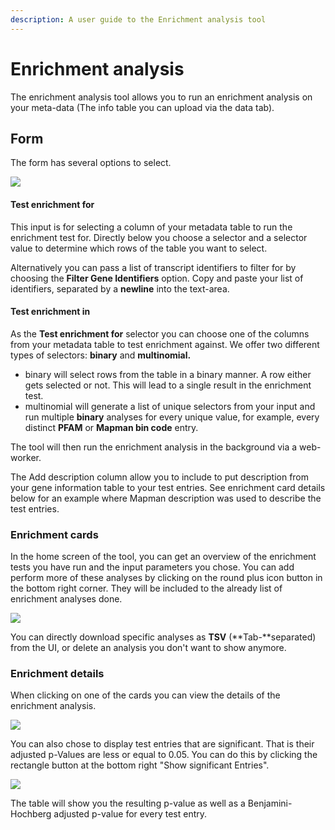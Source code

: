 ```yaml
---
description: A user guide to the Enrichment analysis tool
---
```


# Enrichment analysis

The enrichment analysis tool allows you to run an enrichment analysis on your meta-data (The info table you can upload via the data tab).

## Form

The form has several options to select.

![](../../.gitbook/assets/enrichment\_form\_with\_example.png)

#### Test enrichment for

This input is for selecting a column of your metadata table to run the enrichment test for. Directly below you choose a selector and a selector value to determine which rows of the table you want to select.

Alternatively you can pass a list of transcript identifiers to filter for by choosing the **Filter Gene Identifiers** option. Copy and paste your list of identifiers, separated by a **newline** into the text-area.

#### Test enrichment in

As the **Test enrichment for** selector you can choose one of the columns from your metadata table to test enrichment against. We offer two different types of selectors: **binary** and **multinomial.**

* binary will select rows from the table in a binary manner. A row either gets selected or not. This will lead to a single result in the enrichment test.
* multinomial will generate a list of unique selectors from your input and run multiple **binary** analyses for every unique value, for example, every distinct **PFAM**  or **Mapman bin code** entry.&#x20;

The tool will then run the enrichment analysis in the background via a web-worker.

The Add description column allow you to include to put description from your gene information table to your test entries. See enrichment card details below for an example where Mapman description was used to describe the test entries.

### Enrichment cards

In the home screen of the tool, you can get an overview of the enrichment tests you have run and the input parameters you chose. You can add perform more of these analyses by clicking on the round plus icon button in the bottom right corner. They will be included to the already list of  enrichment analyses done.

![](<../../.gitbook/assets/multiple\_enrichment\_analysis (1).png>)

You can directly download specific analyses as **TSV** (**Tab-**separated) from the UI, or delete an analysis you don't want to show anymore.&#x20;

### Enrichment details

When clicking on one of the cards you can view the details of the enrichment analysis.

![](<../../.gitbook/assets/enrichment\_form\_with\_example\_and\_background (1).png>)

You can also chose to display test entries that are significant. That is their adjusted p-Values are less or equal to 0.05. You can do this by clicking the rectangle button at the bottom right "Show significant Entries".

![](<../../.gitbook/assets/enrichment\_form\_only\_significant (1).png>)

The table will show you the resulting p-value as well as a Benjamini-Hochberg adjusted p-value for every test entry.
